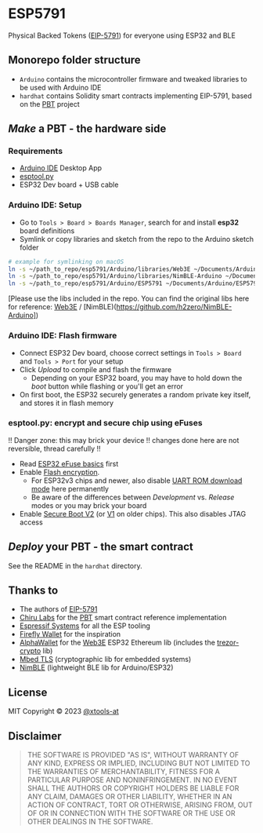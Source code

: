 # ESP5791

Physical Backed Tokens ([EIP-5791](https://eips.ethereum.org/EIPS/eip-5791)) for everyone using ESP32 and BLE

## Monorepo folder structure

- `Arduino` contains the microcontroller firmware and tweaked libraries to be used with Arduino IDE
- `hardhat` contains Solidity smart contracts implementing EIP-5791, based on the [PBT](https://github.com/chiru-labs/PBT) project

## _Make_ a PBT - the hardware side

### Requirements

- [Arduino IDE](https://docs.arduino.cc/software/ide-v1) Desktop App
- [esptool.py](https://github.com/espressif/esptool)
- ESP32 Dev board + USB cable

### Arduino IDE: Setup

- Go to `Tools > Board > Boards Manager`, search for and install **esp32** board definitions
- Symlink or copy libraries and sketch from the repo to the Arduino sketch folder

```bash
# example for symlinking on macOS
ln -s ~/path_to_repo/esp5791/Arduino/libraries/Web3E ~/Documents/Arduino/libraries/Web3E
ln -s ~/path_to_repo/esp5791/Arduino/libraries/NimBLE-Arduino ~/Documents/Arduino/libraries/NimBLE-Arduino
ln -s ~/path_to_repo/esp5791/Arduino/ESP5791 ~/Documents/Arduino/ESP5791
```

[Please use the libs included in the repo. You can find the original libs here for reference: [Web3E](https://github.com/AlphaWallet/Web3E) / [NimBLE)(https://github.com/h2zero/NimBLE-Arduino])

### Arduino IDE: Flash firmware

- Connect ESP32 Dev board, choose correct settings in `Tools > Board` and `Tools > Port` for your setup
- Click _Upload_ to compile and flash the firmware
  - Depending on your ESP32 board, you may have to hold down the _boot_ button while flashing or you'll get an error
- On first boot, the ESP32 securely generates a random private key itself, and stores it in flash memory

### esptool.py: encrypt and secure chip using eFuses

!! Danger zone: this may brick your device !! changes done here are not reversible, thread carefully !!

- Read [ESP32 eFuse basics](https://blog.espressif.com/understanding-esp32s-security-features-14483e465724) first
- Enable [Flash encryption](https://docs.espressif.com/projects/esp-idf/en/latest/esp32/security/flash-encryption.html).
  - For ESP32v3 chips and newer, also disable [UART ROM download mode](https://docs.espressif.com/projects/esp-idf/en/latest/esp32/security/flash-encryption.html#enabling-uart-bootloader-encryption-decryption) here permanently
  - Be aware of the differences between _Development_ vs. _Release_ modes or you may brick your board
- Enable [Secure Boot V2](https://docs.espressif.com/projects/esp-idf/en/latest/esp32/security/secure-boot-v2.html) (or [V1](https://docs.espressif.com/projects/esp-idf/en/latest/esp32/security/secure-boot-v1.html) on older chips). This also disables JTAG access

## _Deploy_ your PBT - the smart contract

See the README in the `hardhat` directory.

## Thanks to

- The authors of [EIP-5791](https://eips.ethereum.org/EIPS/eip-5791)
- [Chiru Labs](https://github.com/chiru-labs) for the [PBT](https://github.com/chiru-labs/PBT) smart contract reference implementation
- [Espressif Systems](https://github.com/espressif) for all the ESP tooling
- [Firefly Wallet](https://github.com/firefly/wallet) for the inspiration
- [AlphaWallet](https://github.com/AlphaWallet) for the [Web3E](https://github.com/AlphaWallet/Web3E) ESP32 Ethereum lib (includes the [trezor-crypto](https://github.com/trezor/trezor-firmware/tree/master/crypto) lib)
- [Mbed TLS](https://github.com/Mbed-TLS/mbedtls) (cryptographic lib for embedded systems)
- [NimBLE](https://github.com/h2zero/NimBLE-Arduino) (lightweight BLE lib for Arduino/ESP32)

## License

MIT
Copyright © 2023 [@xtools-at](https://github.com/xtools-at)

## Disclaimer

> THE SOFTWARE IS PROVIDED "AS IS", WITHOUT WARRANTY OF ANY KIND, EXPRESS OR IMPLIED, INCLUDING BUT NOT LIMITED TO THE WARRANTIES OF MERCHANTABILITY, FITNESS FOR A PARTICULAR PURPOSE AND NONINFRINGEMENT. IN NO EVENT SHALL THE AUTHORS OR COPYRIGHT HOLDERS BE LIABLE FOR ANY CLAIM, DAMAGES OR OTHER LIABILITY, WHETHER IN AN ACTION OF CONTRACT, TORT OR OTHERWISE, ARISING FROM, OUT OF OR IN CONNECTION WITH THE SOFTWARE OR THE USE OR OTHER DEALINGS IN THE SOFTWARE.
